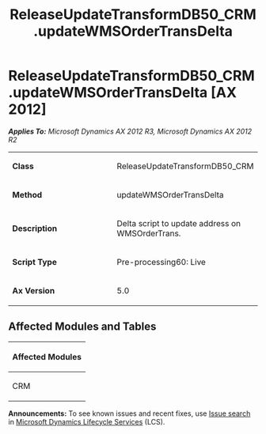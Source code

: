 ﻿---
title: ReleaseUpdateTransformDB50_CRM.updateWMSOrderTransDelta
TOCTitle: ReleaseUpdateTransformDB50_CRM.updateWMSOrderTransDelta
ms:assetid: 28f30aca-c9ee-6ff2-6473-7bfe67413176
ms:mtpsurl: https://msdn.microsoft.com/en-us/library/JJ735883(v=AX.60)
ms:contentKeyID: 49707301
ms.date: 05/18/2015
mtps_version: v=AX.60
---

# ReleaseUpdateTransformDB50\_CRM.updateWMSOrderTransDelta [AX 2012]


_**Applies To:** Microsoft Dynamics AX 2012 R3, Microsoft Dynamics AX 2012 R2_

<table>
<colgroup>
<col style="width: 50%" />
<col style="width: 50%" />
</colgroup>
<tbody>
<tr class="odd">
<td><p><strong>Class</strong></p></td>
<td><p>ReleaseUpdateTransformDB50_CRM</p></td>
</tr>
<tr class="even">
<td><p><strong>Method</strong></p></td>
<td><p>updateWMSOrderTransDelta</p></td>
</tr>
<tr class="odd">
<td><p><strong>Description</strong></p></td>
<td><p>Delta script to update address on WMSOrderTrans.</p></td>
</tr>
<tr class="even">
<td><p><strong>Script Type</strong></p></td>
<td><p>Pre-processing60: Live</p></td>
</tr>
<tr class="odd">
<td><p><strong>Ax Version</strong></p></td>
<td><p>5.0</p></td>
</tr>
</tbody>
</table>


## Affected Modules and Tables

<table>
<colgroup>
<col style="width: 100%" />
</colgroup>
<thead>
<tr class="header">
<th><p>Affected Modules</p></th>
</tr>
</thead>
<tbody>
<tr class="odd">
<td><p>CRM</p></td>
</tr>
</tbody>
</table>

  
**Announcements:** To see known issues and recent fixes, use [Issue search](http://go.microsoft.com/fwlink/?linkid=389258) in [Microsoft Dynamics Lifecycle Services](http://go.microsoft.com/fwlink/?linkid=306505) (LCS).

